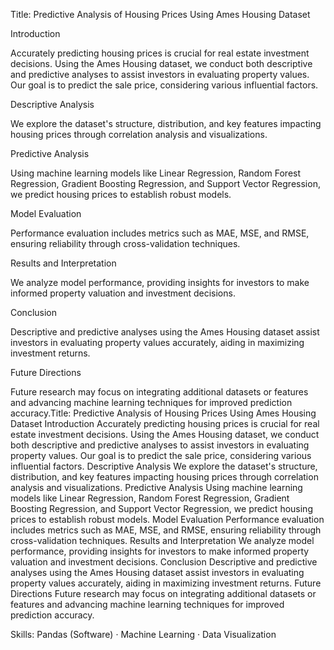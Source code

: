 Title: Predictive Analysis of Housing Prices Using Ames Housing Dataset

Introduction

Accurately predicting housing prices is crucial for real estate investment decisions. Using the Ames Housing dataset, we conduct both descriptive and predictive analyses to assist investors in evaluating property values. Our goal is to predict the sale price, considering various influential factors.

Descriptive Analysis

We explore the dataset's structure, distribution, and key features impacting housing prices through correlation analysis and visualizations.

Predictive Analysis

Using machine learning models like Linear Regression, Random Forest Regression, Gradient Boosting Regression, and Support Vector Regression, we predict housing prices to establish robust models.

Model Evaluation

Performance evaluation includes metrics such as MAE, MSE, and RMSE, ensuring reliability through cross-validation techniques.

Results and Interpretation

We analyze model performance, providing insights for investors to make informed property valuation and investment decisions.

Conclusion

Descriptive and predictive analyses using the Ames Housing dataset assist investors in evaluating property values accurately, aiding in maximizing investment returns.

Future Directions

Future research may focus on integrating additional datasets or features and advancing machine learning techniques for improved prediction accuracy.Title: Predictive Analysis of Housing Prices Using Ames Housing Dataset Introduction Accurately predicting housing prices is crucial for real estate investment decisions. Using the Ames Housing dataset, we conduct both descriptive and predictive analyses to assist investors in evaluating property values. Our goal is to predict the sale price, considering various influential factors. Descriptive Analysis We explore the dataset's structure, distribution, and key features impacting housing prices through correlation analysis and visualizations. Predictive Analysis Using machine learning models like Linear Regression, Random Forest Regression, Gradient Boosting Regression, and Support Vector Regression, we predict housing prices to establish robust models. Model Evaluation Performance evaluation includes metrics such as MAE, MSE, and RMSE, ensuring reliability through cross-validation techniques. Results and Interpretation We analyze model performance, providing insights for investors to make informed property valuation and investment decisions. Conclusion Descriptive and predictive analyses using the Ames Housing dataset assist investors in evaluating property values accurately, aiding in maximizing investment returns. Future Directions Future research may focus on integrating additional datasets or features and advancing machine learning techniques for improved prediction accuracy.

Skills: Pandas (Software) · Machine Learning · Data Visualization
